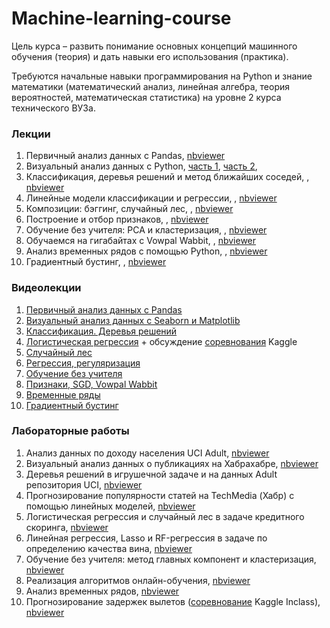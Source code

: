 # Machine-learning-course

Цель курса – развить понимание основных концепций машинного обучения (теория) и дать навыки его использования (практика). 

Требуются начальные навыки программирования на Python и знание математики (математический анализ, линейная алгебра, теория вероятностей, математическая статистика) на уровне 2 курса технического ВУЗа.

### Лекции
1. Первичный анализ данных с Pandas, [nbviewer](https://nbviewer.jupyter.org/github/soolstafir/Machine-learning-course/blob/master/Lections/ml_lection01_pandas_data_analysis/ml_lection01_pandas.ipynb)
2. Визуальный анализ данных с Python, [часть 1](https://nbviewer.jupyter.org/github/soolstafir/Machine-learning-course/blob/master/Lections/ml_lection02_visual_analysis/ml_lection02_part01_seaborn_matplotlib_plotly.ipynb), [часть 2](https://nbviewer.jupyter.org/github/soolstafir/Machine-learning-course/blob/master/Lections/ml_lection02_visual_analysis/ml_lection02_part02_telecom_churn_tsne.ipynb),
3. Классификация, деревья решений и метод ближайших соседей, , [nbviewer](https://nbviewer.jupyter.org/github/soolstafir/Machine-learning-course/blob/master/Lections/ml_lection01_pandas_data_analysis/ml_lection01_pandas.ipynb)
4. Линейные модели классификации и регрессии, , [nbviewer](https://nbviewer.jupyter.org/github/soolstafir/Machine-learning-course/blob/master/Lections/ml_lection01_pandas_data_analysis/ml_lection01_pandas.ipynb)
5. Композиции: бэггинг, случайный лес, , [nbviewer](https://nbviewer.jupyter.org/github/soolstafir/Machine-learning-course/blob/master/Lections/ml_lection01_pandas_data_analysis/ml_lection01_pandas.ipynb)
6. Построение и отбор признаков, , [nbviewer](https://nbviewer.jupyter.org/github/soolstafir/Machine-learning-course/blob/master/Lections/ml_lection01_pandas_data_analysis/ml_lection01_pandas.ipynb)
7. Обучение без учителя: PCA и кластеризация, , [nbviewer](https://nbviewer.jupyter.org/github/soolstafir/Machine-learning-course/blob/master/Lections/ml_lection01_pandas_data_analysis/ml_lection01_pandas.ipynb)
8. Обучаемся на гигабайтах с Vowpal Wabbit, , [nbviewer](https://nbviewer.jupyter.org/github/soolstafir/Machine-learning-course/blob/master/Lections/ml_lection01_pandas_data_analysis/ml_lection01_pandas.ipynb)
9. Анализ временных рядов с помощью Python, , [nbviewer](https://nbviewer.jupyter.org/github/soolstafir/Machine-learning-course/blob/master/Lections/ml_lection01_pandas_data_analysis/ml_lection01_pandas.ipynb)
10. Градиентный бустинг, , [nbviewer](https://nbviewer.jupyter.org/github/soolstafir/Machine-learning-course/blob/master/Lections/ml_lection01_pandas_data_analysis/ml_lection01_pandas.ipynb)

### Видеолекции
1. [Первичный анализ данных с Pandas](https://www.youtube.com/watch?v=OAy96yiWohk)
2. [Визуальный анализ данных с Seaborn и Matplotlib](https://www.youtube.com/watch?v=uwQat1TV0JM)
3. [Классификация. Деревья решений](https://www.youtube.com/watch?v=crerhGu3j-8)
4. [Логистическая регрессия](https://www.youtube.com/watch?v=NO4KSNbsXZE) + обсуждение [соревнования](https://inclass.kaggle.com/c/catch-me-if-you-can-intruder-detection-through-webpage-session-tracking2) Kaggle
5. [Случайный лес](https://www.youtube.com/watch?v=_XKQY62NJus)
6. [Регрессия, регуляризация](https://www.youtube.com/watch?v=70WsnE4ep1Y)
7. [Обучение без учителя](https://www.youtube.com/watch?v=u6_b0I4fGgc)
8. [Признаки, SGD, Vowpal Wabbit](https://www.youtube.com/watch?v=_bRb7LYeOp4)
9. [Временные ряды](https://youtu.be/vZueTTJGec4)
10. [Градиентный бустинг](https://youtu.be/ow5LdsjzfL0)

### Лабораторные работы

1. Анализ данных по доходу населения UCI Adult, [nbviewer](http://nbviewer.jupyter.org/github/Yorko/mlcourse_open/blob/master/jupyter_russian/assignments_demo/assignment01_adult_pandas.ipynb)
2. Визуальный анализ данных о публикациях на Хабрахабре, [nbviewer](http://nbviewer.jupyter.org/github/Yorko/mlcourse_open/blob/master/jupyter_russian/assignments_demo/assignment02_habr_visual_analysis.ipynb)
3. Деревья решений в игрушечной задаче и на данных Adult репозитория UCI, [nbviewer](http://nbviewer.jupyter.org/github/Yorko/mlcourse_open/blob/master/jupyter_russian/assignments_demo/assignment03_decision_trees.ipynb)
4. Прогнозирование популярности статей на TechMedia (Хабр) с помощью линейных моделей, [nbviewer](http://nbviewer.jupyter.org/github/Yorko/mlcourse_open/blob/master/jupyter_russian/assignments_demo/assignment04_habr_popularity_ridge.ipynb)
5. Логистическая регрессия и случайный лес в задаче кредитного скоринга, [nbviewer](http://nbviewer.jupyter.org/github/Yorko/mlcourse_open/blob/master/jupyter_russian/assignments_demo/assignment05_logit_rf_credit_scoring.ipynb)
6. Линейная регрессия, Lasso и RF-регрессия в задаче по определению качества вина, [nbviewer](http://nbviewer.jupyter.org/github/Yorko/mlcourse_open/blob/master/jupyter_russian/assignments_demo/assignment06_regression_wine.ipynb)
7. Обучение без учителя: метод главных компонент и кластеризация, [nbviewer](http://nbviewer.jupyter.org/github/Yorko/mlcourse_open/blob/master/jupyter_russian/assignments_demo/assignment07_unsupervised_learning.ipynb)
8. Реализация алгоритмов онлайн-обучения, [nbviewer](http://nbviewer.jupyter.org/github/Yorko/mlcourse_open/blob/master/jupyter_russian/assignments_demo/assignment08_implement_sgd.ipynb)
9. Анализ временных рядов, [nbviewer](http://nbviewer.jupyter.org/github/Yorko/mlcourse_open/blob/master/jupyter_russian/assignments_demo/assignment09_time_series.ipynb?flush_cache=true)
10. Прогнозирование задержек вылетов ([соревнование](https://www.kaggle.com/c/flight-delays-2017) Kaggle Inclass), [nbviewer](http://nbviewer.jupyter.org/github/Yorko/mlcourse_open/blob/master/jupyter_russian/assignments_demo/assignment10_flight_delays_kaggle.ipynb)
